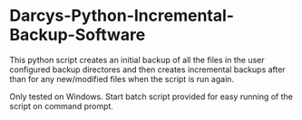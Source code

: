 # Darcys-Python-Incremental-Backup-Software
This python script creates an initial backup of all the files in the user configured backup directores and then creates incremental backups after than for any new/modified files when the script is run again.

Only tested on Windows.
Start batch script provided for easy running of the script on command prompt.
